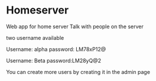 # Homeserver
Web app for home server
Talk with people on the server 

two username available 

Username: alpha
password: LM78xP12@


Username: Beta
password:LM28yQ@2


You can create more users by creating it in the admin page

